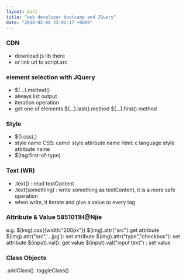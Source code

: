 ```yaml
---
layout: post
title: "web developer bootcamp and JQuery"
date: "2018-02-08 22:02:17 +0800"
---
```

### CDN
* download js lib there
* or link url to script.src

### element selection with JQuery
* $(...).method()
* always list output
* iteration operation
* get one of elements
  $(...).last().method
  $(...).first().method
### Style
* $().css(,)
* style name
  CSS: camel style attribute name
  html: c language style attribute name
* $(tag:first-of-type)

### Text (WR)
* .text() : read textContent
* .text(something) : write something as textContent, it is a more safe operation
* when write, it iterate and give a value to every tag

### Attribute & Value 5851011H@Njie
e.g.
$(img).css({width:"200px"})
$(img).attr("src"):get attribute
$(img).attr("src",'...jpg'): set attribute
$(img).attr("type","checkbox"): set attribute
$(input).val(): get value
$(input).val("input text") : set value

### Class Objects
.addClass()
.toggleClass()
.

